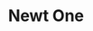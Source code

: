 ---
title:   Newt One
studio:  DevNAri
release: 2018-02-14 
img:     games/newt-one-alt.jpg
url:     devnari.com
status:  casual
tags:  # genre: mmo, action, rpg, strategy, computer, steam, ps4
  - computer
  - super-cute
  - platformer
  - steam
---